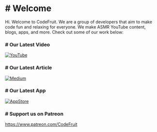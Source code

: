 # # Welcome
Hi. Welcome to CodeFruit. We are a group of developers that aim to make code fun and relaxing for everyone. We make ASMR YouTube content, blogs, apps, and more. Check out some of our work below:

### # Our Latest Video
[![YouTube](https://i.imgur.com/NI9y6DS.png)](https://youtu.be/4oWpKpuvVnA)

### # Our Latest Article
[![Medium](https://i.imgur.com/eWw5Pf5.png)](https://medium.com/p/287769cfecf8)

### # Our Latest App
[![AppStore](https://i.imgur.com/L8YMGF4.jpg)](https://lootr.appalanche.games/)

### # Support us on Patreon
https://www.patreon.com/CodeFruit

